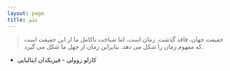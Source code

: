 ```yaml
---
layout: page
title: علم
---
```

>حقیقت جهان، فاقد گذشت ِ زمان است، اما شناخت ناکامل ما از این حقیقت است که مفهوم زمان را شکل می دهد. بنابراین زمان از جهل ما شکل می گیرد.  
- کارلو روولی - فیزیکدان ایتالیایی

